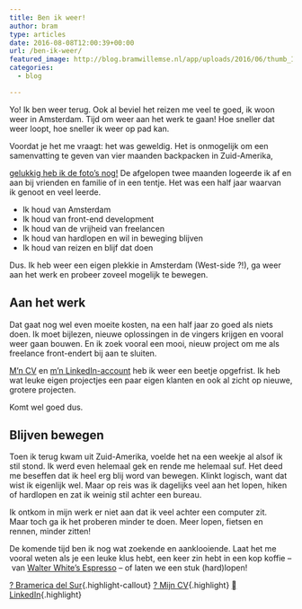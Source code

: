 ```yaml
---
title: Ben ik weer!
author: bram
type: articles
date: 2016-08-08T12:00:39+00:00
url: /ben-ik-weer/
featured_image: http://blog.bramwillemse.nl/app/uploads/2016/06/thumb_IMG_5432_1024.jpg
categories:
  - blog

---
```

<p class="lead">
  Yo! Ik ben weer terug. Ook al beviel het reizen me veel te goed, ik woon weer in Amsterdam. Tijd om weer aan het werk te gaan! Hoe sneller dat weer loopt, hoe sneller ik weer op pad kan.
</p>

<!--more-->Voordat je het me vraagt: het was geweldig. Het is onmogelijk om een samenvatting te geven van vier maanden backpacken in Zuid-Amerika, 

[gelukkig heb ik de foto&#8217;s nog!][1] De afgelopen twee maanden logeerde ik af en aan bij vrienden en familie of in een tentje. Het was een half jaar waarvan ik genoot en veel leerde.

  * Ik houd van Amsterdam
  * Ik houd van front-end development
  * Ik houd van de vrijheid van freelancen
  * Ik houd van hardlopen en wil in beweging blijven
  * Ik houd van reizen en blijf dat doen

Dus. Ik heb weer een eigen plekkie in Amsterdam (West-side ?!), ga weer aan het werk en probeer zoveel mogelijk te bewegen.

## Aan het werk

Dat gaat nog wel even moeite kosten, na een half jaar zo goed als niets doen. Ik moet bijlezen, nieuwe oplossingen in de vingers krijgen en vooral weer gaan bouwen. En ik zoek vooral een mooi, nieuw project om me als freelance front-endert bij aan te sluiten.

[M&#8217;n CV][2] en [m&#8217;n LinkedIn-account][3] heb ik weer een beetje opgefrist. Ik heb wat leuke eigen projectjes een paar eigen klanten en ook al zicht op nieuwe, grotere projecten.

Komt wel goed dus.

## Blijven bewegen

Toen ik terug kwam uit Zuid-Amerika, voelde het na een weekje al alsof ik stil stond. Ik werd even helemaal gek en rende me helemaal suf. Het deed me beseffen dat ik heel erg blij word van bewegen. Klinkt logisch, want dat wist ik eigenlijk wel. Maar op reis was ik dagelijks veel aan het lopen, hiken of hardlopen en zat ik weinig stil achter een bureau.

Ik ontkom in mijn werk er niet aan dat ik veel achter een computer zit. Maar toch ga ik het proberen minder te doen. Meer lopen, fietsen en rennen, minder zitten!

De komende tijd ben ik nog wat zoekende en aanklooiende. Laat het me vooral weten als je een leuke klus hebt, een keer zin hebt in een kop koffie – van [Walter White&#8217;s Espresso][4] – of laten we een stuk (hard)lopen!

[<span class="ss-icon ss-standard">?</span> Bramerica del Sur][1]{.highlight-callout} [<span class="ss-icon ss-standard">?</span> Mijn CV][5]{.highlight} [<span class="ss-icon ss-social-regular"></span> LinkedIn][3]{.highlight}

 [1]: https://www.icloud.com/sharedalbum/nl-nl/#B0i5yeZFhjmr5d
 [2]: http://bramwillemse.nl/cv
 [3]: https://nl.linkedin.com/in/bramwillemse
 [4]: http://walterwhitesespresso.com
 [5]: http://bramwillemse.nl/cv/